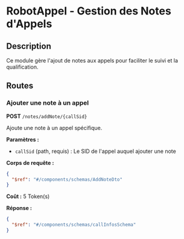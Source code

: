# RobotAppel - Gestion des Notes d'Appels

## Description
Ce module gère l'ajout de notes aux appels pour faciliter le suivi et la qualification.

## Routes

### Ajouter une note à un appel
**POST** `/notes/addNote/{callSid}`

Ajoute une note à un appel spécifique.

**Paramètres :**
- `callSid` (path, requis) : Le SID de l'appel auquel ajouter une note

**Corps de requête :**
```json
{
  "$ref": "#/components/schemas/AddNoteDto"
}
```

**Coût :** 5 Token(s)

**Réponse :**
```json
{
  "$ref": "#/components/schemas/callInfosSchema"
}
``` 